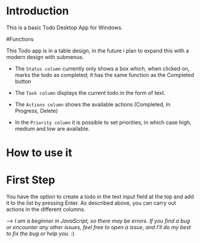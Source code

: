 # Introduction

This is a basic Todo Desktop App for Windows.


#Functions


This Todo app is in a table design, in the future i plan to expand this with a modern design with submenus.

- The `Status column` currently only shows a box which, when clicked on, marks the todo as completed; it has the same function as the Completed button

- The `Task column` displays the current todo in the form of text.

- The `Actions column` shows the available actions (Completed, In Progress, Delete)

- In the `Priority column` it is possible to set priorities, in which case high, medium and low are available.



# How to use it


# First Step


You have the option to create a todo in the text input field at the top and add it to the list by pressing Enter.
As described above, you can carry out actions in the different columns.


--> *I am a beginner in JavaScript, so there may be errors.
If you find a bug or encounter any other issues, feel free to open a issue, and I'll do my best to fix the bug or help you.* :)
